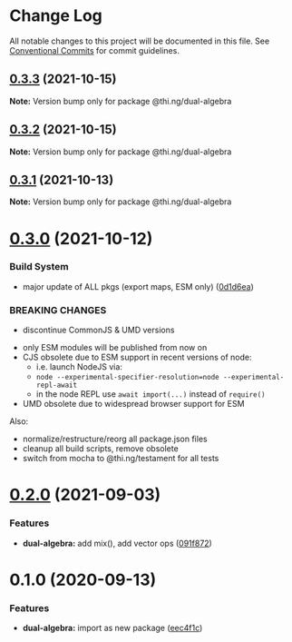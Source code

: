 # Change Log

All notable changes to this project will be documented in this file.
See [Conventional Commits](https://conventionalcommits.org) for commit guidelines.

## [0.3.3](https://github.com/thi-ng/umbrella/compare/@thi.ng/dual-algebra@0.3.2...@thi.ng/dual-algebra@0.3.3) (2021-10-15)

**Note:** Version bump only for package @thi.ng/dual-algebra





## [0.3.2](https://github.com/thi-ng/umbrella/compare/@thi.ng/dual-algebra@0.3.1...@thi.ng/dual-algebra@0.3.2) (2021-10-15)

**Note:** Version bump only for package @thi.ng/dual-algebra





## [0.3.1](https://github.com/thi-ng/umbrella/compare/@thi.ng/dual-algebra@0.3.0...@thi.ng/dual-algebra@0.3.1) (2021-10-13)

**Note:** Version bump only for package @thi.ng/dual-algebra





# [0.3.0](https://github.com/thi-ng/umbrella/compare/@thi.ng/dual-algebra@0.2.0...@thi.ng/dual-algebra@0.3.0) (2021-10-12)


### Build System

* major update of ALL pkgs (export maps, ESM only) ([0d1d6ea](https://github.com/thi-ng/umbrella/commit/0d1d6ea9fab2a645d6c5f2bf2591459b939c09b6))


### BREAKING CHANGES

* discontinue CommonJS & UMD versions

- only ESM modules will be published from now on
- CJS obsolete due to ESM support in recent versions of node:
  - i.e. launch NodeJS via:
  - `node --experimental-specifier-resolution=node --experimental-repl-await`
  - in the node REPL use `await import(...)` instead of `require()`
- UMD obsolete due to widespread browser support for ESM

Also:
- normalize/restructure/reorg all package.json files
- cleanup all build scripts, remove obsolete
- switch from mocha to @thi.ng/testament for all tests






#  [0.2.0](https://github.com/thi-ng/umbrella/compare/@thi.ng/dual-algebra@0.1.18...@thi.ng/dual-algebra@0.2.0) (2021-09-03) 

###  Features 

- **dual-algebra:** add mix(), add vector ops ([091f872](https://github.com/thi-ng/umbrella/commit/091f872e12dd6ba404a22be8b33bfa97ff345557)) 

#  0.1.0 (2020-09-13) 

###  Features 

- **dual-algebra:** import as new package ([eec4f1c](https://github.com/thi-ng/umbrella/commit/eec4f1c588b194711477e5b992206840657d140f))
